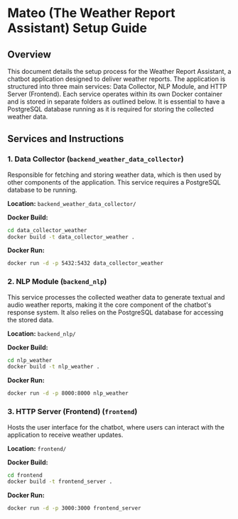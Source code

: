 
# Mateo (The Weather Report Assistant) Setup Guide

## Overview

This document details the setup process for the Weather Report Assistant, a chatbot application designed to deliver weather reports. The application is structured into three main services: Data Collector, NLP Module, and HTTP Server (Frontend). Each service operates within its own Docker container and is stored in separate folders as outlined below. It is essential to have a PostgreSQL database running as it is required for storing the collected weather data.

## Services and Instructions

### 1. Data Collector (`backend_weather_data_collector`)

Responsible for fetching and storing weather data, which is then used by other components of the application. This service requires a PostgreSQL database to be running.

**Location:** `backend_weather_data_collector/`

**Docker Build:**

```bash
cd data_collector_weather
docker build -t data_collector_weather .
```

**Docker Run:**

```bash
docker run -d -p 5432:5432 data_collector_weather
```

### 2. NLP Module (`backend_nlp`)

This service processes the collected weather data to generate textual and audio weather reports, making it the core component of the chatbot's response system. It also relies on the PostgreSQL database for accessing the stored data.

**Location:** `backend_nlp/`

**Docker Build:**

```bash
cd nlp_weather
docker build -t nlp_weather .
```

**Docker Run:**

```bash
docker run -d -p 8000:8000 nlp_weather
```

### 3. HTTP Server (Frontend) (`frontend`)

Hosts the user interface for the chatbot, where users can interact with the application to receive weather updates.

**Location:** `frontend/`

**Docker Build:**

```bash
cd frontend
docker build -t frontend_server .
```

**Docker Run:**

```bash
docker run -d -p 3000:3000 frontend_server
```
